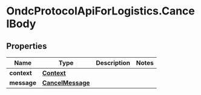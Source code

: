 # OndcProtocolApiForLogistics.CancelBody

## Properties
Name | Type | Description | Notes
------------ | ------------- | ------------- | -------------
**context** | [**Context**](Context.md) |  | 
**message** | [**CancelMessage**](CancelMessage.md) |  | 
